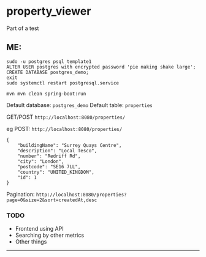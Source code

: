 # property_viewer
Part of a test



## ME:

```
sudo -u postgres psql template1
ALTER USER postgres with encrypted password 'pie making shake large';
CREATE DATABASE postgres_demo;
exit
sudo systemctl restart postgresql.service
```

`mvn mvn clean spring-boot:run`

Default database: `postgres_demo`
Default table: `properties`

GET/POST `http://localhost:8080/properties/`

eg POST: `http://localhost:8080/properties/`

```
{
    "buildingName": "Surrey Quays Centre",
    "description": "Local Tesco",
    "number": "Redriff Rd",
    "city": "London",
    "postcode": "SE16 7LL",
    "country": "UNITED_KINGDOM",
    "id": 1
}
```

Pagination: `http://localhost:8080/properties?page=0&size=2&sort=createdAt,desc`


### TODO

- Frontend using API
- Searching by other metrics
- Other things

--------------------------